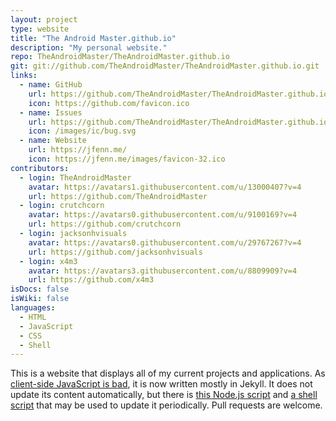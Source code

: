 ```yaml
---
layout: project
type: website
title: "The Android Master.github.io"
description: "My personal website."
repo: TheAndroidMaster/TheAndroidMaster.github.io
git: git://github.com/TheAndroidMaster/TheAndroidMaster.github.io.git
links:
  - name: GitHub
    url: https://github.com/TheAndroidMaster/TheAndroidMaster.github.io
    icon: https://github.com/favicon.ico
  - name: Issues
    url: https://github.com/TheAndroidMaster/TheAndroidMaster.github.io/issues
    icon: /images/ic/bug.svg
  - name: Website
    url: https://jfenn.me/
    icon: https://jfenn.me/images/favicon-32.ico
contributors:
  - login: TheAndroidMaster
    avatar: https://avatars1.githubusercontent.com/u/13000407?v=4
    url: https://github.com/TheAndroidMaster
  - login: crutchcorn
    avatar: https://avatars0.githubusercontent.com/u/9100169?v=4
    url: https://github.com/crutchcorn
  - login: jacksonhvisuals
    avatar: https://avatars0.githubusercontent.com/u/29767267?v=4
    url: https://github.com/jacksonhvisuals
  - login: x4m3
    avatar: https://avatars3.githubusercontent.com/u/8809909?v=4
    url: https://github.com/x4m3
isDocs: false
isWiki: false
languages:
  - HTML
  - JavaScript
  - CSS
  - Shell
---
```


This is a website that displays all of my current projects and applications. As [client-side JavaScript is bad](https://jfenn.me/blog/Client-Side-JavaScript/), it is now written mostly in Jekyll. It does not update its content automatically, but there is [this Node.js script](https://github.com/TheAndroidMaster/TheAndroidMaster.github.io/blob/master/./scripts/update.js) and [a shell script](https://github.com/TheAndroidMaster/TheAndroidMaster.github.io/blob/master/./scripts/update.sh) that may be used to update it periodically. Pull requests are welcome.

